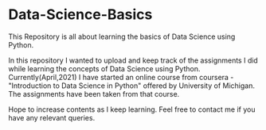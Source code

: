 # Data-Science-Basics
This Repository is all about learning the basics of Data Science using Python.

In this repository I wanted to upload and keep track of the assignments I did while learning the concepts of Data Science using Python.
Currently(April,2021) I have started an online course from coursera - "Introduction to Data Science in Python" offered by University of Michigan.
The assignments have been taken from that course.

Hope to increase contents as I keep learning. Feel free to contact me if you have any relevant queries.
